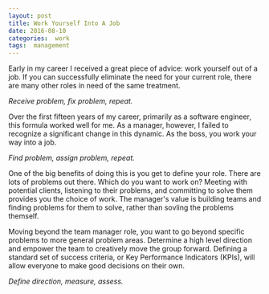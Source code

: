 ```yaml
---
layout: post
title: Work Yourself Into A Job
date: 2016-08-10
categories:  work
tags:  management
---
```


Early in my career I received a great piece of advice:  work yourself out of a job.  If you can successfully eliminate the need for your current role, there are many other roles in need of the same treatment.  

*Receive problem, fix problem, repeat.*

Over the first fifteen years of my career, primarily as a software engineer, this formula worked well for me.  As a manager, however, I failed to recognize a significant change in this dynamic.  As the boss, you work your way into a job.

*Find problem, assign problem, repeat.*

One of the big benefits of doing this is you get to define your role.  There are lots of problems out there.  Which do you want to work on?  Meeting with potential clients, listening to their problems, and committing to solve them provides you the choice of work.  The manager's value is building teams and finding problems for them to solve, rather than sovling the problems themself.

Moving beyond the team manager role, you want to go beyond specific problems to more general problem areas.  Determine a high level direction and empower the team to creatively move the group forward.  Defining a standard set of success criteria, or Key Performance Indicators (KPIs), will allow everyone to make good decisions on their own.

*Define direction, measure, assess.*
